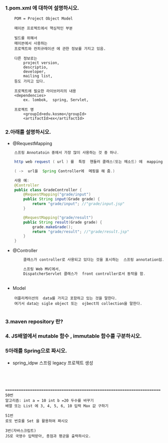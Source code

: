 ### 1.pom.xml 에 대하여 설명하시오.
```
	POM = Project Object Model
	
	메이븐 프로젝트에서 핵심적인 부분
	
	빌드를 위해서 
	메이븐에서 사용하는 
	프로젝트와 컨피규레이션 에 관한 정보를 가지고 있음.
	
	다른 정보로는
		project version, 
		descriptio, 
		developer,
		mailing list,
	등도 가지고 있다.	
	
	프로젝트에 필요한 라이브러리의 내용
	<dependencies>
		ex. lombok,  spring, Servlet, 

	프로젝트 명
		<groupId>edu.kosmo</groupId>
		<artifactId>ex</artifactId>
```
###  2.아래를 설명하시오.
- @RequestMapping
```java
	스프링 Annotatoin 중에서 가장 많이 사용하는 것 중 하나.
	
	http web request ( url ) 를  특정  헨들러 클래스(또는 메소드) 에  mapping 시켜 주는 동작을 함.
	
	( ->  url을  Spring Controller에  메핑을 해 줌.)
	
	사용 예:
	@Controller
	public class GradeController {
		@RequestMapping("grade/input")
		public String input(Grade grade) {
			return "grade/input"; //"grade/input.jsp" 
		}

		@RequestMapping("grade/result")
		public String result(Grade grade) {
			grade.makeGrade();
			return "grade/result"; //"grade/result.jsp" 
		}
	}
```
- @Controller
```java
		클래스가 controller로 사용되고 있다는 것을 표시하는  스프링 annotation임.
		
		스프링 Web MVC에서,
		DispatcherServlet 클래스가  front controller로서 동작을 함. 
		
```
- Model
```
	어플리케이션의  data를 가지고 포함하고 있는 것을 말한다.
	여기서 data는 sigle object 또는  ojbect의 collection을 말한다.
	
```

### 3.maven repository 란?

### 4. JS배열에서 mutable 함수 , immutable 함수를 구분하시오.

### 5아래를 Spring으로 짜시오.
- spring_idpw 스프링 legacy 프로젝트 생성
 ~~~/ex/result 로 접속 하면  result.jsp 에 id:abcd pw:1234 출력 되도록함.  




=====================================================================
50번
알고리즘: int a = 10 int b =20 두수를 바꾸기
배열 또는 List 에 3, 4, 5, 6, 10 입력 Max 값 구하기

51번
로또 번호를 Set 을 활용하여 짜시오

3번(자바스크립트) 
JS로 국영수 입력받아, 총점과 평균을 출력하시오.
 
